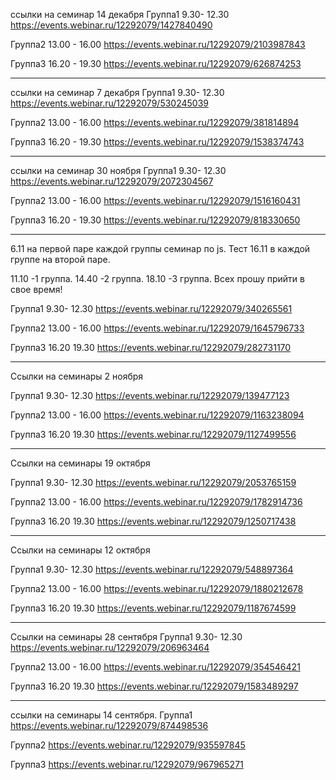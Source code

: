 ссылки на семинар 14 декабря
Группа1 9.30- 12.30
https://events.webinar.ru/12292079/1427840490

Группа2 13.00 - 16.00
https://events.webinar.ru/12292079/2103987843

Группа3 16.20 - 19.30
https://events.webinar.ru/12292079/626874253
___________________________________________________________________


ссылки на семинар 7 декабря
Группа1 9.30- 12.30
https://events.webinar.ru/12292079/530245039

Группа2 13.00 - 16.00
https://events.webinar.ru/12292079/381814894

Группа3 16.20 - 19.30
https://events.webinar.ru/12292079/1538374743
___________________________________________________________________

ссылки на семинар 30 ноября 
Группа1 9.30- 12.30
https://events.webinar.ru/12292079/2072304567

Группа2 13.00 - 16.00
https://events.webinar.ru/12292079/1516160431

Группа3 16.20 - 19.30
https://events.webinar.ru/12292079/818330650
___________________________________________________________________

6.11 на первой паре каждой группы семинар по js.
Тест 16.11 в каждой группе на второй паре.

11.10 -1 группа.
14.40 -2 группа.
18.10 -3 группа.
Всех прошу прийти в свое время!

Группа1 9.30- 12.30
https://events.webinar.ru/12292079/340265561

Группа2 13.00 - 16.00
https://events.webinar.ru/12292079/1645796733

Группа3 16.20 19.30
https://events.webinar.ru/12292079/282731170
________________________________________________
Ссылки на семинары 2 ноября

Группа1 9.30- 12.30
https://events.webinar.ru/12292079/139477123

Группа2 13.00 - 16.00
https://events.webinar.ru/12292079/1163238094

Группа3 16.20 19.30
https://events.webinar.ru/12292079/1127499556

___________________________________

Ссылки на семинары 19 октября

Группа1 9.30- 12.30
https://events.webinar.ru/12292079/2053765159

Группа2 13.00 - 16.00
https://events.webinar.ru/12292079/1782914736

Группа3 16.20 19.30
https://events.webinar.ru/12292079/1250717438

___________________________________
Ссылки на семинары 12 октября

Группа1 9.30- 12.30
https://events.webinar.ru/12292079/548897364

Группа2 13.00 - 16.00
https://events.webinar.ru/12292079/1880212678

Группа3 16.20 19.30
https://events.webinar.ru/12292079/1187674599

____________________________________
Ссылки на семинары 28 сентября
Группа1 9.30- 12.30
https://events.webinar.ru/12292079/206963464

Группа2 13.00 - 16.00
https://events.webinar.ru/12292079/354546421

Группа3 16.20 19.30
https://events.webinar.ru/12292079/1583489297

_________________________________________
ссылки на семинары 14 сентября.
Группа1
https://events.webinar.ru/12292079/874498536

Группа2
https://events.webinar.ru/12292079/935597845

Группа3
https://events.webinar.ru/12292079/967965271
